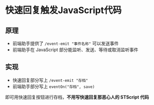 # 快速回复触发JavaScript代码

## 原理
- 前端助手提供了 `/event-emit "事件名称"` 可以发送事件
- 前端助手在 JavaScript 部分能监听、发送、等待或取消监听事件

## 实现
- 快速回复部分写上 `/event-emit "存档"`
- 前端助手部分写上 `eventOn("存档", save)`

即可用快速回复按钮进行存档，**不用写快速回复那恶心人的 STScript 代码**